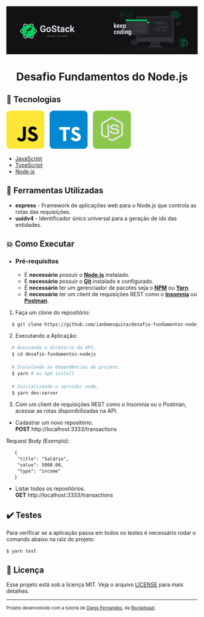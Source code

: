 <img alt="GoStack" src=".github/banner-gostack.png" />

<h1 align="center">
    Desafio Fundamentos do Node.js
</h1>

## :rocket: Tecnologias

<p float="left">
  <img alt="JavaScript" src=".github/javascript.svg" />
  <img alt="TypeScript" src=".github/typescript.svg" hspace="10" />
  <img alt="NodeJS" src=".github/node.svg" />
</p>

-  [JavaScript](https://www.w3schools.com/js/)
-  [TypeScript](https://www.typescriptlang.org/)
-  [Node.js](https://nodejs.org/en/)

## :wrench: Ferramentas Utilizadas

- **express** - Framework de aplicações web para o Node.js que controla as rotas das requisições.
- **uuidv4**  - Identificador único universal para a geração de ids das entidades.

## :boom: Como Executar

- ### **Pré-requisitos**

  - É **necessário** possuir o **[Node.js](https://nodejs.org/en/)** instalado.
  - É **necessário** possuir o **[Git](https://git-scm.com/)** instalado e configurado.
  - É **necessário** ter um gerenciador de pacotes seja o **[NPM](https://www.npmjs.com/)** ou **[Yarn](https://yarnpkg.com/)**.
  - É **necessário** ter um client de requisições REST como o **[Insomnia](https://insomnia.rest/)** ou **[Postman](https://www.postman.com/)**.

1. Faça um clone do repositório:

```sh
  $ git clone https://github.com/ianbmesquita/desafio-fundamentos-nodejs.git
```

2. Executando a Aplicação:

```sh
  # Acessando o diretório da API.
  $ cd desafio-fundamentos-nodejs

  # Instalando as dependências do projeto.
  $ yarn # ou npm install

  # Inicializando o servidor node.
  $ yarn dev:server	
```

3. Com um client de requisições REST como o Insomnia ou o Postman, acessar as rotas disponibilizadas na API.

 - Cadastrar um novo repositório. <br />
   **POST** http://localhost:3333/transactions

Request Body (Exemplo):
```
   {
	"title": "Salário",
	"value": 5000.00,
	"type": "income"
   }
```

 - Listar todos os repositórios. <br />
   **GET** http://localhost:3333/transactions

## :heavy_check_mark: Testes

Para verificar se a aplicação passa em todos os testes é necessário rodar o comando abaixo na raiz do projeto:
```
$ yarn test
```

## :memo: Licença

Esse projeto está sob a licença MIT. Veja o arquivo [LICENSE](LICENSE.md) para mais detalhes.

---
<sup>Projeto desenvolvido com a tutoria de [Diego Fernandes](https://github.com/diego3g), da [Rocketseat](rocketseat.com.br).</sup>
